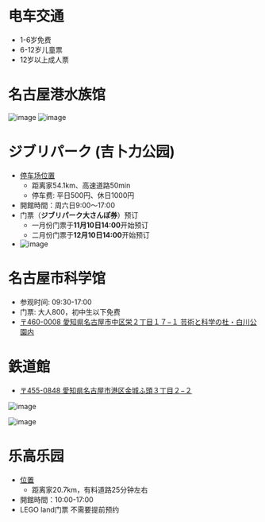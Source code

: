 # 电车交通
- 1-6岁免费
- 6-12岁儿童票
- 12岁以上成人票

# 名古屋港水族馆
![image](https://github.com/user-attachments/assets/efc36ba1-846b-4a06-a30c-f5421fa4fbc1)
![image](https://github.com/user-attachments/assets/e395ef52-6dad-44c4-a789-ee88fec32e66)

# ジブリパーク (吉卜力公园)
- [停车场位置](https://maps.app.goo.gl/AmzWBoDAFSM5QP598)
  - 距离家54.1km、高速道路50min
  - 停车费: 平日500円、休日1000円
- 開館時間：周六日9:00～17:00
- 门票（**ジブリパーク大さんぽ券**）预订
  - 一月份门票于**11月10日14:00**开始预订
  - 二月份门票于**12月10日14:00**开始预订
- ![image](https://github.com/user-attachments/assets/27a3a593-a5e1-4fc7-b49b-f7a8fe8382d5)


# 名古屋市科学馆
- 参观时间: 09:30-17:00
- 门票: 大人800，初中生以下免费
- [〒460-0008 愛知県名古屋市中区栄２丁目１７−１ 芸術と科学の杜・白川公園内](https://maps.app.goo.gl/2rqFzJnL2yNwcvXm9)

# 鉄道館
- [〒455-0848 愛知県名古屋市港区金城ふ頭３丁目２−２](https://maps.app.goo.gl/AwFZRHwaWiw9uktM9)

![image](https://github.com/user-attachments/assets/7412075c-0c8f-46c3-808d-7cef0724f009)

![image](https://github.com/user-attachments/assets/c8d57c2d-9196-4f90-a935-252210d6cda7)





# 乐高乐园
- [位置](https://maps.app.goo.gl/4wB22q6sTJD7oBQ96)
  - 距离家20.7km，有料道路25分钟左右
- 開館時間：10:00-17:00
- LEGO land门票 不需要提前预约
